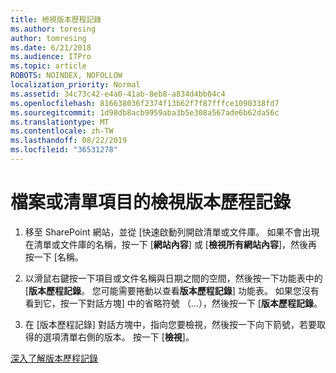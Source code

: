 ```yaml
---
title: 檢視版本歷程記錄
ms.author: toresing
author: tomresing
ms.date: 6/21/2018
ms.audience: ITPro
ms.topic: article
ROBOTS: NOINDEX, NOFOLLOW
localization_priority: Normal
ms.assetid: 34c73c42-e4a0-41ab-8eb8-a834d4bb04c4
ms.openlocfilehash: 816638036f2374f13b62f7f87fffce1090338fd7
ms.sourcegitcommit: 1d98db8acb9959aba3b5e308a567ade6b62da56c
ms.translationtype: MT
ms.contentlocale: zh-TW
ms.lasthandoff: 08/22/2019
ms.locfileid: "36531278"
---
```

# <a name="view-version-history-of-a-file-or-list-item"></a>檔案或清單項目的檢視版本歷程記錄

1. 移至 SharePoint 網站，並從 [快速啟動列開啟清單或文件庫。 如果不會出現在清單或文件庫的名稱，按一下 [**網站內容**] 或 [**檢視所有網站內容**]，然後再按一下 [名稱。
    
2. 以滑鼠右鍵按一下項目或文件名稱與日期之間的空間，然後按一下功能表中的 [**版本歷程記錄**。 您可能需要捲動以查看**版本歷程記錄**] 功能表。 如果您沒有看到它，按一下對話方塊] 中的省略符號 （...），然後按一下 [**版本歷程記錄**。
    
3. 在 [版本歷程記錄] 對話方塊中，指向您要檢視，然後按一下向下箭號，若要取得的選項清單右側的版本。 按一下 [**檢視**]。
    
[深入了解版本歷程記錄](https://go.microsoft.com/fwlink/?linkid=875709)
  

